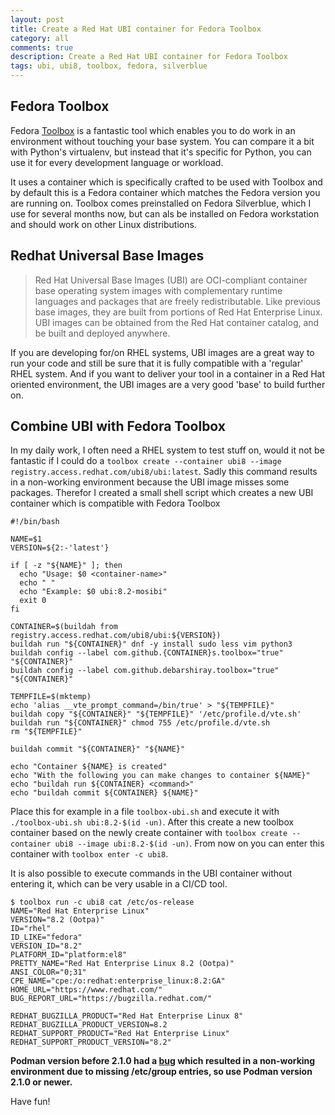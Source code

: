 ```yaml
---
layout: post
title: Create a Red Hat UBI container for Fedora Toolbox
category: all
comments: true
description: Create a Red Hat UBI container for Fedora Toolbox
tags: ubi, ubi8, toolbox, fedora, silverblue
---
```


## Fedora Toolbox
Fedora [Toolbox](https://docs.fedoraproject.org/en-US/fedora-silverblue/toolbox/) is a fantastic tool which enables you to do work in an environment without touching your base system. You can compare it a bit with Python's virtualenv, but instead that it's specific for Python, you can use it for every development language or workload. 

It uses a container which is specifically crafted to be used with Toolbox and by default this is a Fedora container which matches the Fedora version you are running on. Toolbox comes preinstalled on Fedora Silverblue, which I use for several months now, but can als be installed on Fedora workstation and should work on other Linux distributions.

## Redhat Universal Base Images
> Red Hat Universal Base Images (UBI) are OCI-compliant container base operating system images with complementary runtime languages and packages that are freely redistributable. Like previous base images, they are built from portions of Red Hat Enterprise Linux. UBI images can be obtained from the Red Hat container catalog, and be built and deployed anywhere.

If you are developing for/on RHEL systems, UBI images are a great way to run your code and still be sure that it is fully compatible with a 'regular' RHEL system. And if you want to deliver your tool in a container in a Red Hat oriented environment, the UBI images are a very good 'base' to build further on.

## Combine UBI with Fedora Toolbox
In my daily work, I often need a RHEL system to test stuff on, would it not be fantastic if I could do a `toolbox create --container ubi8 --image registry.access.redhat.com/ubi8/ubi:latest`. Sadly this command results in a non-working environment because the UBI image misses some packages. Therefor I created a small shell script which creates a new UBI container which is compatible with Fedora Toolbox


```lang=shell
#!/bin/bash

NAME=$1
VERSION=${2:-'latest'}

if [ -z "${NAME}" ]; then
  echo "Usage: $0 <container-name>"
  echo " "
  echo "Example: $0 ubi:8.2-mosibi"
  exit 0
fi

CONTAINER=$(buildah from  registry.access.redhat.com/ubi8/ubi:${VERSION})
buildah run "${CONTAINER}" dnf -y install sudo less vim python3
buildah config --label com.github.{CONTAINER}s.toolbox="true" "${CONTAINER}"
buildah config --label com.github.debarshiray.toolbox="true" "${CONTAINER}"

TEMPFILE=$(mktemp)
echo 'alias __vte_prompt_command=/bin/true' > "${TEMPFILE}"
buildah copy "${CONTAINER}" "${TEMPFILE}" '/etc/profile.d/vte.sh'
buildah run "${CONTAINER}" chmod 755 /etc/profile.d/vte.sh
rm "${TEMPFILE}"

buildah commit "${CONTAINER}" "${NAME}"

echo "Container ${NAME} is created"
echo "With the following you can make changes to container ${NAME}"
echo "buildah run ${CONTAINER} <command>"
echo "buildah commit ${CONTAINER} ${NAME}"

```

Place this for example in a file `toolbox-ubi.sh` and execute it with `./toolbox-ubi.sh ubi:8.2-$(id -un)`. After this create a new toolbox container based on the newly create container with `toolbox create --container ubi8 --image ubi:8.2-$(id -un)`. From now on you can enter this container with `toolbox enter -c ubi8`.

It is also possible to execute commands in the UBI container without entering it, which can be very usable in a CI/CD tool.

```lang=shell
$ toolbox run -c ubi8 cat /etc/os-release
NAME="Red Hat Enterprise Linux"
VERSION="8.2 (Ootpa)"
ID="rhel"
ID_LIKE="fedora"
VERSION_ID="8.2"
PLATFORM_ID="platform:el8"
PRETTY_NAME="Red Hat Enterprise Linux 8.2 (Ootpa)"
ANSI_COLOR="0;31"
CPE_NAME="cpe:/o:redhat:enterprise_linux:8.2:GA"
HOME_URL="https://www.redhat.com/"
BUG_REPORT_URL="https://bugzilla.redhat.com/"

REDHAT_BUGZILLA_PRODUCT="Red Hat Enterprise Linux 8"
REDHAT_BUGZILLA_PRODUCT_VERSION=8.2
REDHAT_SUPPORT_PRODUCT="Red Hat Enterprise Linux"
REDHAT_SUPPORT_PRODUCT_VERSION="8.2"
```

**Podman version before 2.1.0 had a [bug](https://github.com/containers/podman/pull/7541) which resulted in a non-working environment due to missing /etc/group entries, so use Podman version 2.1.0 or newer.**

Have fun!